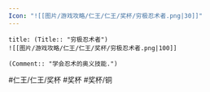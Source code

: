 ```yaml
---
Icon: "![[图片/游戏攻略/仁王/仁王/奖杯/穷极忍术者.png|30]]"
---
```

```ad-common-bronze-trophy
title: (Title:: "穷极忍术者")
![[图片/游戏攻略/仁王/仁王/奖杯/穷极忍术者.png|100]]

(Comment:: "学会忍术的奥义技能.")
```

#仁王/仁王/奖杯 #奖杯 #奖杯/铜

